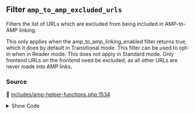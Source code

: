 ## Filter `amp_to_amp_excluded_urls`


Filters the list of URLs which are excluded from being included in AMP-to-AMP linking.

This only applies when the amp_to_amp_linking_enabled filter returns true, which it does by default in Transitional mode. This filter can be used to opt-in when in Reader mode. This does not apply in Standard mode. Only frontend URLs on the frontend need be excluded, as all other URLs are never made into AMP links.

### Source

:link: [includes/amp-helper-functions.php:1534](../../includes/amp-helper-functions.php#L1534)

<details>
<summary>Show Code</summary>

```php
$excluded_urls = apply_filters( 'amp_to_amp_excluded_urls', [] );
```

</details>
